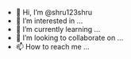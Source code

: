 - 👋 Hi, I’m @shru123shru
- 👀 I’m interested in ...
- 🌱 I’m currently learning ...
- 💞️ I’m looking to collaborate on ...
- 📫 How to reach me ...

<!---
shru123shru/shru123shru is a ✨ special ✨ repository because its `README.md` (this file) appears on your GitHub profile.
You can click the Preview link to take a look at your changes.
--->
